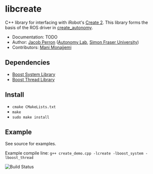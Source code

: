 # libcreate

C++ library for interfacing with iRobot's [Create 2](http://www.irobot.com/About-iRobot/STEM/Create-2.aspx). This library forms the basis of the ROS driver in [create_autonomy](https://github.com/autonomylab/create_autonomy).

* Documentation: TODO
* Author: [Jacob Perron](http://jacobperron.ca) ([Autonomy Lab](http://autonomylab.org), [Simon Fraser University](http://www.sfu.ca))
* Contributors: [Mani Monajjemi](http:mani.im)

## Dependencies

* [Boost System Library](http://www.boost.org/doc/libs/1_59_0/libs/system/doc/index.html)
* [Boost Thread Library](http://www.boost.org/doc/libs/1_59_0/doc/html/thread.html)

## Install

* `cmake CMakeLists.txt`
* `make`
* `sudo make install`

## Example

See source for examples.
 
Example compile line: `g++ create_demo.cpp -lcreate -lboost_system -lboost_thread`

![Build Status](https://api.travis-ci.org/AutonomyLab/libcreate.svg?branch=master)
